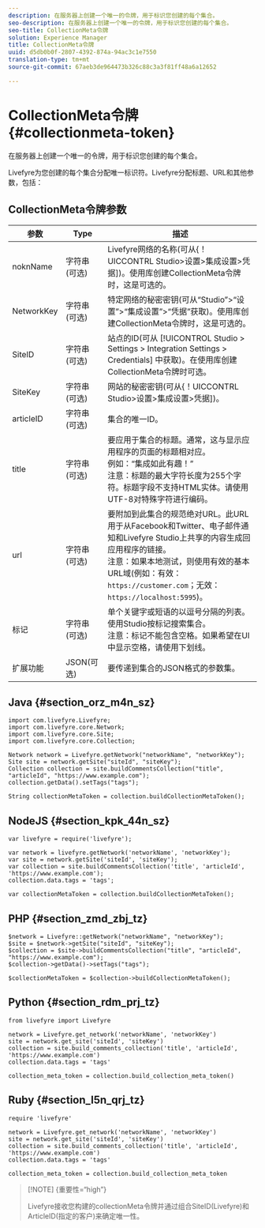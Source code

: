 ```yaml
---
description: 在服务器上创建一个唯一的令牌，用于标识您创建的每个集合。
seo-description: 在服务器上创建一个唯一的令牌，用于标识您创建的每个集合。
seo-title: CollectionMeta令牌
solution: Experience Manager
title: CollectionMeta令牌
uuid: d5db0b0f-2807-4392-874a-94ac3c1e7550
translation-type: tm+mt
source-git-commit: 67aeb3de964473b326c88c3a3f81ff48a6a12652

---
```



# CollectionMeta令牌{#collectionmeta-token}

在服务器上创建一个唯一的令牌，用于标识您创建的每个集合。

Livefyre为您创建的每个集合分配唯一标识符。Livefyre分配标题、URL和其他参数，包括：

## CollectionMeta令牌参数

| 参数 | Type | 描述 |
|--- |--- |--- |
| noknName | 字符串(可选) | Livefyre网络的名称(可从{！UICCONTRL Studio>设置>集成设置>凭据])。使用库创建CollectionMeta令牌时，这是可选的。 |
| NetworkKey | 字符串(可选) | 特定网络的秘密密钥(可从“Studio”>“设置”>“集成设置”>“凭据”获取)。使用库创建CollectionMeta令牌时，这是可选的。 |
| SiteID | 字符串(可选) | 站点的ID(可从 [!UICONTROL Studio > Settings > Integration Settings > Credentials] 中获取)。在使用库创建CollectionMeta令牌时可选。 |
| SiteKey | 字符串(可选) | 网站的秘密密钥(可从{！UICCONTRL Studio>设置>集成设置>凭据])。 |
| articleID | 字符串(可选) | 集合的唯一ID。 |
| title | 字符串(可选) | 要应用于集合的标题。通常，这与显示应用程序的页面的标题相对应。<br>例如：“集成如此有趣！”<br>注意：标题的最大字符长度为255个字符。标题字段不支持HTML实体。请使用UTF-8对特殊字符进行编码。 |
| url | 字符串(可选) | 要附加到此集合的规范绝对URL。此URL用于从Facebook和Twitter、电子邮件通知和Livefyre Studio上共享的内容生成回应用程序的链接。<br>注意：如果本地测试，则使用有效的基本URL域(例如：有效： `https://customer.com`；无效： `https://localhost:5995`)。 |
| 标记 | 字符串(可选) | 单个关键字或短语的以逗号分隔的列表。使用Studio按标记搜索集合。</br>注意：标记不能包含空格。如果希望在UI中显示空格，请使用下划线。 |
| 扩展功能 | JSON(可选) | 要传递到集合的JSON格式的参数集。 |

## Java {#section_orz_m4n_sz}

```
import com.livefyre.Livefyre; 
import com.livefyre.core.Network; 
import com.livefyre.core.Site; 
import com.livefyre.core.Collection; 
  
Network network = Livefyre.getNetwork("networkName", "networkKey"); 
Site site = network.getSite("siteId", "siteKey"); 
Collection collection = site.buildCommentsCollection("title", "articleId", "https://www.example.com"); 
collection.getData().setTags("tags"); 
  
String collectionMetaToken = collection.buildCollectionMetaToken();
```

## NodeJS {#section_kpk_44n_sz}

```
var livefyre = require('livefyre'); 
  
var network = livefyre.getNetwork('networkName', 'networkKey'); 
var site = network.getSite('siteId', 'siteKey'); 
var collection = site.buildCommentsCollection('title', 'articleId', 'https://www.example.com'); 
collection.data.tags = 'tags'; 
  
var collectionMetaToken = collection.buildCollectionMetaToken(); 
```

## PHP {#section_zmd_zbj_tz}

```
$network = Livefyre::getNetwork("networkName", "networkKey"); 
$site = $network->getSite("siteId", "siteKey"); 
$collection = $site->buildCommentsCollection("title", "articleId", "https://www.example.com"); 
$collection->getData()->setTags("tags"); 
  
$collectionMetaToken = $collection->buildCollectionMetaToken();
```

## Python {#section_rdm_prj_tz}

```
from livefyre import Livefyre 
  
network = Livefyre.get_network('networkName', 'networkKey') 
site = network.get_site('siteId', 'siteKey') 
collection = site.build_comments_collection('title', 'articleId', 'https://www.example.com') 
collection.data.tags = 'tags' 
  
collection_meta_token = collection.build_collection_meta_token()
```

## Ruby {#section_l5n_qrj_tz}

```
require 'livefyre' 
  
network = Livefyre.get_network('networkName', 'networkKey') 
site = network.get_site('siteId', 'siteKey') 
collection = site.build_comments_collection('title', 'articleId', 'https://www.example.com') 
collection.data.tags = 'tags' 
  
collection_meta_token = collection.build_collection_meta_token 
```

>[!NOTE] {重要性=“high”}
>
>Livefyre接收您构建的collectionMeta令牌并通过组合SiteID(Livefyre)和ArticleID(指定的客户)来确定唯一性。

